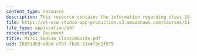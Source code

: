 ```yaml
---
content_type: resource
description: This resource contains the information regarding class 10 guide.
file: https://ol-ocw-studio-app-production.s3.amazonaws.com/courses/11-469-urban-sociology-in-theory-and-practice-spring-2016/28861db3e0bde79ffb2d21e4f9e1f575_MIT11_469S16_Class10Guide.pdf
file_type: application/pdf
resourcetype: Document
title: MIT11_469S16_Class10Guide.pdf
uid: 28861db3-e0bd-e79f-fb2d-21e4f9e1f575
---
```

